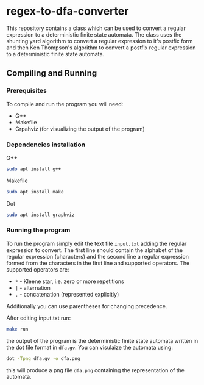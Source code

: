 # regex-to-dfa-converter

This repository contains a class which can be used to convert a regular expression to a deterministic finite state automata. The class uses the shunting yard algorithm to convert a regular expression to it's postfix form and then Ken Thompson's algorithm to convert a postfix regular expression to a deterministic finite state automata.

## Compiling and Running

### Prerequisites

To compile and run the program you will need:

- G++
- Makefile
- Grpahviz (for visualizing the output of the program)

### Dependencies installation

G++

```bash
sudo apt install g++
```

Makefile

```bash
sudo apt install make
```

Dot

```bash
sudo apt install graphviz
```

### Running the program

To run the program simply edit the text file `input.txt` adding the regular expression to convert. The first line should contain the alphabet of the regular expression (characters) and the second line a regular expression formed from the characters in the first line and supported operators. The supported operators are:

- `*` - Kleene star, i.e. zero or more repetitions
- `|` - alternation
- `.` - concatenation (represented explicitly)

Additionally you can use parentheses for changing precedence. 

After editing input.txt run:

```bash
make run
```

the output of the program is the deterministic finite state automata written in the dot file format in `dfa.gv`. You can visulaize the automata using:

```bash
dot -Tpng dfa.gv -o dfa.png
```

this will produce a png file `dfa.png` containing the representation of the automata.